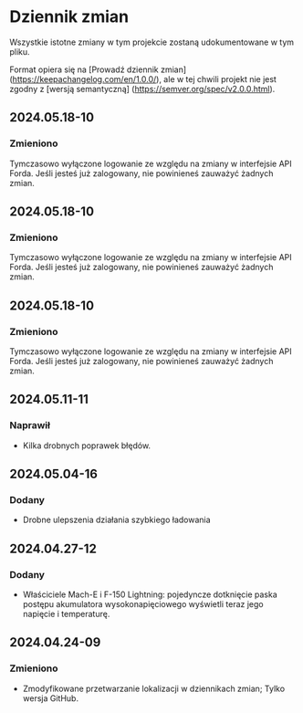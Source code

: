 # Dziennik zmian

Wszystkie istotne zmiany w tym projekcie zostaną udokumentowane w tym pliku.

Format opiera się na [Prowadź dziennik zmian] (https://keepachangelog.com/en/1.0.0/), ale w tej chwili projekt nie jest zgodny z [wersją semantyczną] (https://semver.org/spec/v2.0.0.html).

## 2024.05.18-10
### Zmieniono
Tymczasowo wyłączone logowanie ze względu na zmiany w interfejsie API Forda. Jeśli jesteś już zalogowany, nie powinieneś zauważyć żadnych zmian.

## 2024.05.18-10
### Zmieniono
Tymczasowo wyłączone logowanie ze względu na zmiany w interfejsie API Forda. Jeśli jesteś już zalogowany, nie powinieneś zauważyć żadnych zmian.

## 2024.05.18-10
### Zmieniono
Tymczasowo wyłączone logowanie ze względu na zmiany w interfejsie API Forda. Jeśli jesteś już zalogowany, nie powinieneś zauważyć żadnych zmian.

## 2024.05.11-11
### Naprawił
- Kilka drobnych poprawek błędów.

## 2024.05.04-16
### Dodany
- Drobne ulepszenia działania szybkiego ładowania

## 2024.04.27-12
### Dodany
- Właściciele Mach-E i F-150 Lightning: pojedyncze dotknięcie paska postępu akumulatora wysokonapięciowego wyświetli teraz jego napięcie i temperaturę.

## 2024.04.24-09
### Zmieniono
- Zmodyfikowane przetwarzanie lokalizacji w dziennikach zmian; Tylko wersja GitHub.


